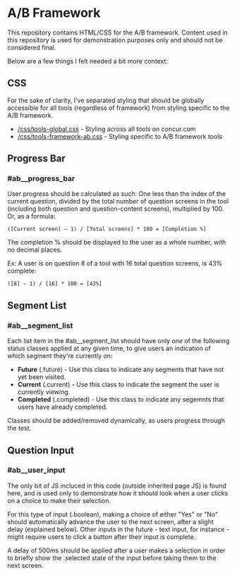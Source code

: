 # A/B Framework

This repository contains HTML/CSS for the A/B framework. Content used in this repository is used for demonstration purposes only and should not be considered final.

Below are a few things I felt needed a bit more context:

## CSS

For the sake of clarity, I've separated styling that should be globally accessible for all tools (regardless of framework) from styling specific to the A/B framework.

* [/css/tools-global.css](https://github.com/eclajambe/ab-framework/blob/master/css/tools-global.css) - Styling across all tools on concur.com
* [/css/tools-framework-ab.css](https://github.com/eclajambe/ab-framework/blob/master/css/tools-framework-ab.css) - Styling specific to A/B framework tools

## Progress Bar

### #ab__progress_bar

User progress should be calculated as such: One less than the index of the current question, divided by the total number of question screens in the tool (including both question and question-content screens), multiplied by 100. Or, as a formula:  

```
([Current screen] – 1) / [Total screens] * 100 = [Completion %]
```
The completion % should be displayed to the user as a whole number, with no decimal places. 

Ex: A user is on question 8 of a tool with 16 total question screens, is 43% complete: 

```
([8] – 1) / [16] * 100 = [43%] 
```

## Segment List

### #ab__segment_list 

Each list item in the #ab__segment_list should have only *one* of the following status classes applied at any given time, to give users an indication of which segment they're currently on: 

* **Future** (.future) - Use this class to indicate any segments that have not yet been visited.
* **Current** (.current) - Use this class to indicate the segment the user is currently viewing.
* **Completed** (.completed) - Use this class to indicate any segemnts that users have already completed.

Classes should be added/removed dynamically, as users progress through the test.


## Question Input

### #ab__user_input

The only bit of JS incluced in this code (outside inherited page JS) is found here, and is used only to demonstrate how it should look when a user clicks on a choice to make their selection.  

For this type of input (.boolean), making a choice of either "Yes" or "No" should automatically advance the user to the next screen, after a slight delay (explained below). Other inputs in the future - text input, for instance - might require users to click a button after their input is complete. 

A delay of 500ms should be applied after a user makes a selection in order to briefly show the .selected state of the input before taking them to the next screen. 
